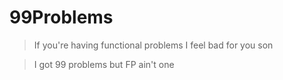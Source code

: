 99Problems
===

> If you're having functional problems I feel bad for you son

> I got 99 problems but FP ain't one
